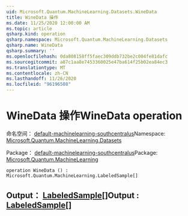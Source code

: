 ```yaml
---
uid: Microsoft.Quantum.MachineLearning.Datasets.WineData
title: WineData 操作
ms.date: 11/25/2020 12:00:00 AM
ms.topic: article
qsharp.kind: operation
qsharp.namespace: Microsoft.Quantum.MachineLearning.Datasets
qsharp.name: WineData
qsharp.summary: ''
ms.openlocfilehash: 0da808158ff5faec309ddb732be2c004fe81dafc
ms.sourcegitcommit: a87c1aa8e7453360025e47ba614f25b02ea84ec3
ms.translationtype: MT
ms.contentlocale: zh-CN
ms.lasthandoff: 11/26/2020
ms.locfileid: "96196508"
---
```

# <a name="winedata-operation"></a><span data-ttu-id="8ebd1-102">WineData 操作</span><span class="sxs-lookup"><span data-stu-id="8ebd1-102">WineData operation</span></span>

<span data-ttu-id="8ebd1-103">命名空间： [default-machinelearning-southcentralus](xref:Microsoft.Quantum.MachineLearning.Datasets)</span><span class="sxs-lookup"><span data-stu-id="8ebd1-103">Namespace: [Microsoft.Quantum.MachineLearning.Datasets](xref:Microsoft.Quantum.MachineLearning.Datasets)</span></span>

<span data-ttu-id="8ebd1-104">Package： [default-machinelearning-southcentralus](https://nuget.org/packages/Microsoft.Quantum.MachineLearning)</span><span class="sxs-lookup"><span data-stu-id="8ebd1-104">Package: [Microsoft.Quantum.MachineLearning](https://nuget.org/packages/Microsoft.Quantum.MachineLearning)</span></span>




```qsharp
operation WineData () : Microsoft.Quantum.MachineLearning.LabeledSample[]
```


## <a name="output--labeledsample"></a><span data-ttu-id="8ebd1-105">Output： [LabeledSample](xref:Microsoft.Quantum.MachineLearning.LabeledSample)[]</span><span class="sxs-lookup"><span data-stu-id="8ebd1-105">Output : [LabeledSample](xref:Microsoft.Quantum.MachineLearning.LabeledSample)[]</span></span>

